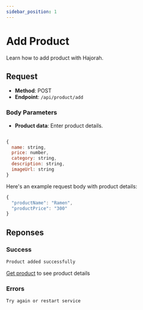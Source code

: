 ```yaml
---
sidebar_position: 1
---
```


# Add Product

Learn how to add product with Hajorah.


## Request

- **Method**: POST
- **Endpoint**: `/api/product/add`


### Body Parameters

- **Product data**: Enter product details.
```jsx title="product schema"

{
  name: string,
  price: number,
  category: string,
  description: string,
  imageUrl: string
}
```

Here's an example request body with product details:

```jsx title="add selected details"
{
  "productName": "Ramen",
  "productPrice": "300"
}
```

## Reponses
### Success
```jsx title="code 201:  success"
Product added successfully
```

[Get product](./get-product.md) to see product details


### Errors

```jsx title="code 500:  Internal Server Error" 
Try again or restart service
```
